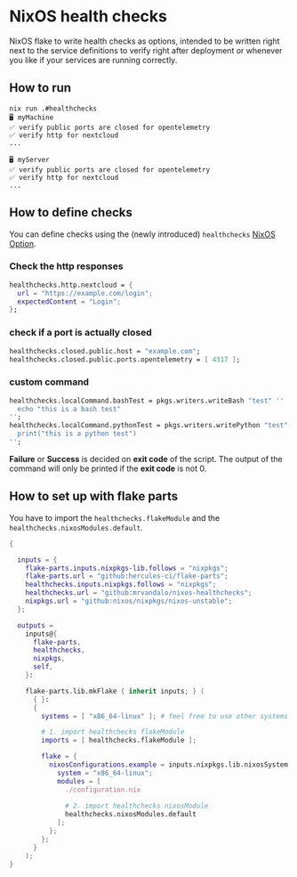 # NixOS health checks

NixOS flake to write health checks as options, intended to be written right next
to the service definitions to verify right after deployment or whenever you like
if your services are running correctly.

## How to run

```
nix run .#healthchecks
🖥️ myMachine
✅ verify public ports are closed for opentelemetry
✅ verify http for nextcloud
...

🖥️ myServer
✅ verify public ports are closed for opentelemetry
✅ verify http for nextcloud
...
```

## How to define checks

You can define checks using the (newly introduced) `healthchecks`
[NixOS Option](https://search.nixos.org/options).

### Check the http responses

```nix
healthchecks.http.nextcloud = {
  url = "https://example.com/login";
  expectedContent = "Login";
};
```

### check if a port is actually closed

```nix
healthchecks.closed.public.host = "example.com";
healthchecks.closed.public.ports.opentelemetry = [ 4317 ];
```

### custom command

```nix
healthchecks.localCommand.bashTest = pkgs.writers.writeBash "test" ''
  echo "this is a bash test"
'';
healthchecks.localCommand.pythonTest = pkgs.writers.writePython "test" {} ''
  print("this is a python test")
'';
```

**Failure** or **Success** is decided on **exit code** of the script. The output
of the command will only be printed if the **exit code** is not 0.

## How to set up with flake parts

You have to import the `healthchecks.flakeModule` and the
`healthchecks.nixosModules.default`.

```nix
{

  inputs = {
    flake-parts.inputs.nixpkgs-lib.follows = "nixpkgs";
    flake-parts.url = "github:hercules-ci/flake-parts";
    healthchecks.inputs.nixpkgs.follows = "nixpkgs";
    healthchecks.url = "github:mrvandalo/nixos-healthchecks";
    nixpkgs.url = "github:nixos/nixpkgs/nixos-unstable";
  };

  outputs =
    inputs@{
      flake-parts,
      healthchecks,
      nixpkgs,
      self,
    }:

    flake-parts.lib.mkFlake { inherit inputs; } (
      { }:
      {
        systems = [ "x86_64-linux" ]; # feel free to use other systems

        # 1. import healthchecks flakeModule
        imports = [ healthchecks.flakeModule ];

        flake = {
          nixosConfigurations.example = inputs.nixpkgs.lib.nixosSystem {
            system = "x86_64-linux";
            modules = [
              ./configuration.nix
              
              # 2. import healthchecks nixosModule
              healthchecks.nixosModules.default
            ];
          };
        }; 
      }
    );
}
```
